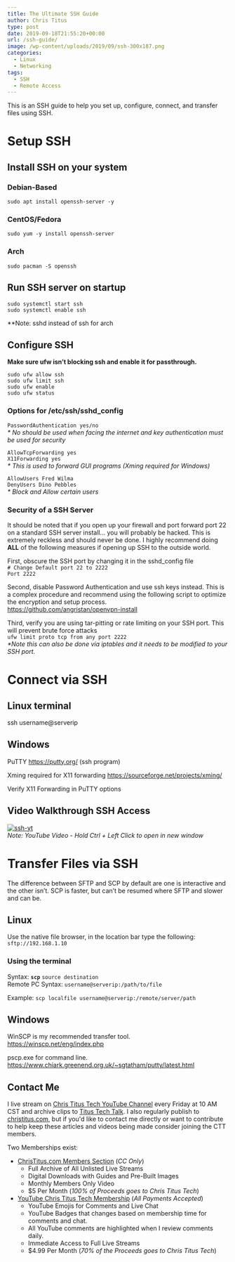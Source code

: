 ```yaml
---
title: The Ultimate SSH Guide
author: Chris Titus
type: post
date: 2019-09-18T21:55:20+00:00
url: /ssh-guide/
image: /wp-content/uploads/2019/09/ssh-300x187.png
categories:
  - Linux
  - Networking
tags:
  - SSH
  - Remote Access
---
```

This is an SSH guide to help you set up, configure, connect, and transfer files using SSH. <!--more-->

# Setup SSH

## Install SSH on your system

### Debian-Based

`sudo apt install openssh-server -y`

### CentOS/Fedora

`sudo yum -y install openssh-server`

### Arch

`sudo pacman -S openssh`

## Run SSH server on startup

```
sudo systemctl start ssh
sudo systemctl enable ssh
```
**Note: sshd instead of ssh for arch

## Configure SSH

**Make sure ufw isn&#8217;t blocking ssh and enable it for passthrough.** 

```
sudo ufw allow ssh
sudo ufw limit ssh
sudo ufw enable  
sudo ufw status
```

### Options for /etc/ssh/sshd_config

`PasswordAuthentication yes/no`   
_* No should be used when facing the internet and key authentication must be used for security_

`AllowTcpForwarding yes`  
`X11Forwarding yes`  
_* This is used to forward GUI programs (Xming required for Windows)_

`AllowUsers Fred Wilma`  
`DenyUsers Dino Pebbles`  
_* Block and Allow certain users_

### Security of a SSH Server

It should be noted that if you open up your firewall and port forward port 22 on a standard SSH server install&#8230; you will probably be hacked. This is extremely reckless and should never be done. I highly recommend doing **ALL** of the following measures if opening up SSH to the outside world.

First, obscure the SSH port by changing it in the sshd_config file  
`# Change Default port 22 to 2222`  
`Port 2222` 

Second, disable Password Authentication and use ssh keys instead. This is a complex procedure and recommend using the following script to optimize the encryption and setup process.  
<https://github.com/angristan/openvpn-install>

Third, verify you are using tar-pitting or rate limiting on your SSH port. This will prevent brute force attacks  
`ufw limit proto tcp from any port 2222`  
_*Note this can also be done via iptables and it needs to be modified to your SSH port._ 

# Connect via SSH

## Linux terminal

ssh username@serverip

## Windows

PuTTY https://putty.org/ (ssh program)
  
Xming required for X11 forwarding https://sourceforge.net/projects/xming/
  
Verify X11 Forwarding in PuTTY options

## Video Walkthrough SSH Access

[![ssh-yt](https://img.youtube.com/vi/w_OwmqjAcn0/0.jpg)](https://www.youtube.com/watch?v=w_OwmqjAcn0)  
_Note: YouTube Video - Hold Ctrl + Left Click to open in new window_


# Transfer Files via SSH

The difference between SFTP and SCP by default are one is interactive and the other isn&#8217;t. SCP is faster, but can&#8217;t be resumed where SFTP and slower and can be. 

## Linux

Use the native file browser, in the location bar type the following:  
`sftp://192.168.1.10`

### Using the terminal 

Syntax: **`scp`** `source destination`  
Remote PC Syntax: `username@serverip:/path/to/file`

Example: `scp localfile username@serverip:/remote/server/path`

## Windows

WinSCP is my recommended transfer tool.   
<https://winscp.net/eng/index.php>

pscp.exe for command line. <https://www.chiark.greenend.org.uk/~sgtatham/putty/latest.html>

## Contact Me

I live stream on [Chris Titus Tech YouTube Channel][1] every Friday at 10 AM CST and archive clips to [Titus Tech Talk][2]. I also regularly publish to [christitus.com][3], but if you'd like to contact me directly or want to contribute to help keep these articles and videos being made consider joining the CTT members. 

Two Memberships exist:
- [ChrisTitus.com Members Section][4] (_CC Only_)
  - Full Archive of All Unlisted Live Streams
  - Digital Downloads with Guides and Pre-Built Images
  - Monthly Members Only Video
  - $5 Per Month (_100% of Proceeds goes to Chris Titus Tech_)
- [YouTube Chris Titus Tech Membership][5] (_All Payments Accepted_)
  - YouTube Emojis for Comments and Live Chat
  - YouTube Badges that changes based on membership time for comments and chat.
  - All YouTube comments are highlighted when I review comments daily. 
  - Immediate Access to Full Live Streams
  - $4.99 Per Month (_70% of the Proceeds goes to Chris Titus Tech_)

 [1]: https://www.youtube.com/c/ChrisTitusTech
 [2]: https://www.youtube.com/c/ChrisTitusTechStreams
 [3]: https://christitus.com/
 [4]: https://portal.christitus.com
 [5]: https://links.christitus.com/join